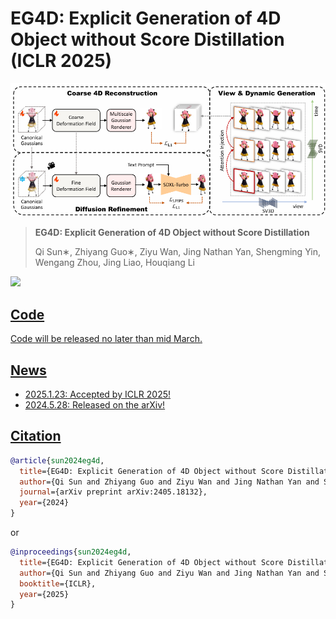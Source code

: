 # EG4D: Explicit Generation of 4D Object without Score Distillation (ICLR 2025)

![framework](assets/framework.png)

> **EG4D: Explicit Generation of 4D Object without Score Distillation**
>
> Qi Sun∗, Zhiyang Guo∗, Ziyu Wan, Jing Nathan Yan, Shengming Yin, Wengang Zhou, Jing Liao, Houqiang Li

<a href='https://arxiv.org/abs/2405.18132v1'><img src='https://img.shields.io/badge/Paper-Arxiv-red'>

## Code
Code will be released no later than mid March.
## News
+ 2025.1.23: Accepted by ICLR 2025!
+ 2024.5.28: Released on the arXiv!

## Citation	

```bibtex
@article{sun2024eg4d,
  title={EG4D: Explicit Generation of 4D Object without Score Distillation},
  author={Qi Sun and Zhiyang Guo and Ziyu Wan and Jing Nathan Yan and Shengming Yin and Wengang Zhou and Jing Liao and Houqiang Li},
  journal={arXiv preprint arXiv:2405.18132},
  year={2024}
}
```
or

```bibtex
@inproceedings{sun2024eg4d,
  title={EG4D: Explicit Generation of 4D Object without Score Distillation},
  author={Qi Sun and Zhiyang Guo and Ziyu Wan and Jing Nathan Yan and Shengming Yin and Wengang Zhou and Jing Liao and Houqiang Li},
  booktitle={ICLR},
  year={2025}
}
```
